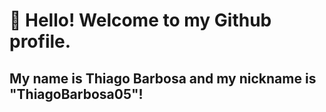 # 👋 Hello! Welcome to my Github profile.
## My name is Thiago Barbosa and my nickname is "ThiagoBarbosa05"!

<!--
**ThiagoBarbosa05/ThiagoBarbosa05** is a ✨ _special_ ✨ repository because its `README.md` (this file) appears on your GitHub profile.

Here are some ideas to get you started:

- 🌱 I’m currently learning about back-end development using the SOLID object-oriented programming principle.
- 👯 I'm looking to collaborate with those who are passionate about technology and are always looking to evolve by learning new technologies.
- 🤔 I’m looking for help with ...
- 💬 Ask me about HTML, CSS, React, Next, TailwindCSS.
- 📫 How to reach me: [<img src="https://cdn.jsdelivr.net/gh/devicons/devicon/icons/linkedin/linkedin-original.svg" />](www.linkedin.com/in/thiago-barbosa1999)
- 😄 Pronouns: ...
- ⚡ Fun fact: ...
-->
